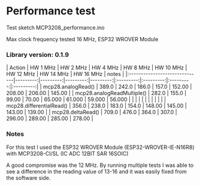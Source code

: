 

# Performance test  

Test sketch  MCP3208_performance.ino

Max clock frequency tested 16 MHz, ESP32 WROVER Module

### Library version: 0.1.9

|  Action                       | HW 1 MHz | HW 2 MHz | HW 4 MHz | HW 8 MHz | HW 10 MHz | HW 12 MHz | HW 14 MHz | HW 16 MHz | notes     |
|:------------------------------|---------:|---------:|---------:|---------:|:---------:|:---------:|:---------:|:---------:|
| mcp28.analogRead()            |   389.0  |  242.0   |  186.0   |  157.0   |  152.00   |  208.00   |  206.00   |  145.00   |
| mcp28.analogReadMultiple()    |   282.0  |  155.0   |  99.00   |  70.00   |  65.000   |  61.000   |  59.000   |  56.000   |
|                               |          |          |          |          |           |           |           |           |
| mcp28.differentialRead()      |   356.0  |  238.0   |  183.0   |  154.0   |  148.00   |  145.00   |  143.00   |  139.00   |
| mcp28.deltaRead()             |   709.0  |  476.0   |  364.0   |  307.0   |  296.00   |  289.00   |  285.00   |  278.00   |

### Notes

For this test I used the ESP32 WROVER Module (ESP32-WROVER-IE-N16R8) with MCP3208-CI/SL (IC ADC 12BIT SAR 16SOIC)

A good compromise was the 12 MHz.
By running multiple tests I was able to see a difference in the reading value of 13-16 and it was easily fixed from the software side.
